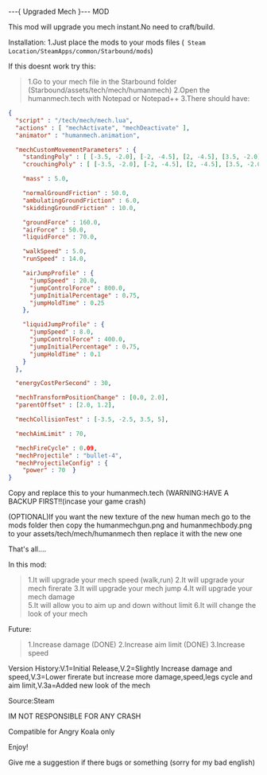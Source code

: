 ---{ Upgraded Mech }--- MOD

This mod will upgrade you mech instant.No need to craft/build.

Installation:
1.Just place the mods to your mods files (``` Steam Location/SteamApps/common/Starbound/mods```)

If this doesnt work try this:

>    1.Go to your mech file in the Starbound folder (Starbound/assets/tech/mech/humanmech)
    2.Open the humanmech.tech with Notepad or Notepad++
    3.There should have:
```json
{
  "script" : "/tech/mech/mech.lua",
  "actions" : [ "mechActivate", "mechDeactivate" ],
  "animator" : "humanmech.animation",

  "mechCustomMovementParameters" : {
    "standingPoly" : [ [-3.5, -2.0], [-2, -4.5], [2, -4.5], [3.5, -2.0], [3.5, 2], [2, 3], [-2, 3], [-3.5, 2] ],
    "crouchingPoly" : [ [-3.5, -2.0], [-2, -4.5], [2, -4.5], [3.5, -2.0], [3.5, 2], [2, 3], [-2, 3], [-3.5, 2] ],

    "mass" : 5.0,

    "normalGroundFriction" : 50.0,
    "ambulatingGroundFriction" : 6.0,
    "skiddingGroundFriction" : 10.0,

    "groundForce" : 160.0,
    "airForce" : 50.0,
    "liquidForce" : 70.0,

    "walkSpeed" : 5.0,
    "runSpeed" : 14.0,

    "airJumpProfile" : {
      "jumpSpeed" : 20.0,
      "jumpControlForce" : 800.0,
      "jumpInitialPercentage" : 0.75,
      "jumpHoldTime" : 0.25
    },

    "liquidJumpProfile" : {
      "jumpSpeed" : 8.0,
      "jumpControlForce" : 400.0,
      "jumpInitialPercentage" : 0.75,
      "jumpHoldTime" : 0.1
    }
  },

  "energyCostPerSecond" : 30,

  "mechTransformPositionChange" : [0.0, 2.0],
  "parentOffset" : [2.0, 1.2],

  "mechCollisionTest" : [-3.5, -2.5, 3.5, 5],

  "mechAimLimit" : 70,

  "mechFireCycle" : 0.09,
  "mechProjectile" : "bullet-4",
  "mechProjectileConfig" : {
    "power" : 70  }
}
```

Copy and replace this to your humanmech.tech (WARNING:HAVE A BACKUP FIRST!!(incase your game crash)

(OPTIONAL)If you want the new texture of the new human mech go to the mods folder then copy the humanmechgun.png and humanmechbody.png to your assets/tech/mech/humanmech then replace it with the new one

That's all....

In this mod:
>    1.It will upgrade your mech speed (walk,run)
    2.It will upgrade your mech firerate
    3.It will upgrade your mech jump
    4.It will upgrade your mech damage  
    5.It will allow you to aim up and down without limit
    6.It will change the look of your mech

Future:
>    1.Increase damage (DONE)
    2.Increase aim limit (DONE)
    3.Increase speed

Version History:V.1=Initial Release,V.2=Slightly Increase damage and speed,V.3=Lower firerate but increase more damage,speed,legs cycle and aim limit,V.3a=Added new look of the mech

Source:Steam

IM NOT RESPONSIBLE FOR ANY CRASH

Compatible for Angry Koala only

Enjoy!

Give me a suggestion if there bugs or something (sorry for my bad english)